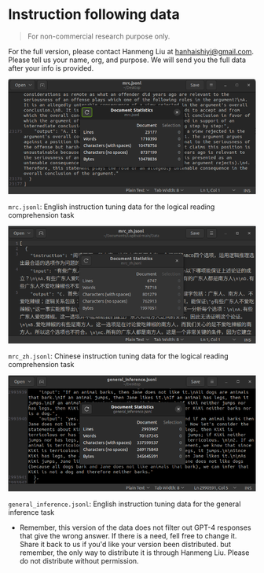 # Instruction following data
> For non-commercial research purpose only.

For the full version, please contact Hanmeng Liu at hanhaishiyi@gmail.com. Please tell us your name, org, and purpose. We will send you the full data after your info is provided.

![](mrc_stat.png)

`mrc.jsonl`: English instruction tuning data for the logical reading comprehension task

![](mrc_zh_stat.png)

`mrc_zh.jsonl`: Chinese instruction tuning data for the logical reading comprehension task

![](general_inference_stat.png)

`general_inference.jsonl`: English instruction tuning data for the general inference task

* Remember, this version of the data does not filter out GPT-4 responses that give the wrong answer. If there is a need, fell free to change it. Share it back to us if you'd like your version been distributed. but remember, the only way to distribute it is through Hanmeng Liu. Please do not distribute without permission.
